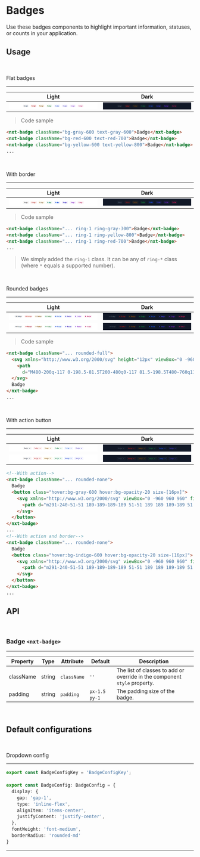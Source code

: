 # Badges

Use these badges components to highlight important information, statuses, or counts in your application.

## Usage

<br/>

Flat badges

---
Light | Dark
---------- | ---------
![""](images/badge/badge-flat.png) | ![""](images/badge/badge-flat-dark.png)

>Code sample

```html
<nxt-badge className="bg-gray-600 text-gray-600">Badge</nxt-badge>
<nxt-badge className="bg-red-600 text-red-700">Badge</nxt-badge>
<nxt-badge className="bg-yellow-600 text-yellow-800">Badge</nxt-badge>
...
```

<br/>

With border

---
Light | Dark
---------- | ---------
![""](images/badge/badge-with-border.png) | ![""](images/badge/badge-with-border-dark.png)

>Code sample

```html
<nxt-badge className="... ring-1 ring-gray-300">Badge</nxt-badge>
<nxt-badge className="... ring-1 ring-yellow-800">Badge</nxt-badge>
<nxt-badge className="... ring-1 ring-red-700">Badge</nxt-badge>
...
```

> We simply added the ``ring-1`` class. It can be any of ``ring-*`` class (where ``*`` equals a supported number).

<br/>

Rounded badges

---
Light | Dark
---------- | ---------
![""](images/badge/badge-rounded-with-leading-icon.png) | ![""](images/badge/badge-rounded-with-leading-icon-dark.png)
![""](images/badge/badge-rounded-with-leading-icon-and-border.png) | ![""](images/badge/badge-rounded-with-leading-icon-and-border-dark.png)

>Code sample

```html
<nxt-badge className="... rounded-full">
  <svg xmlns="http://www.w3.org/2000/svg" height="12px" viewBox="0 -960 960 960" width="12px" fill="currentColor">
    <path
      d="M480-200q-117 0-198.5-81.5T200-480q0-117 81.5-198.5T480-760q117 0 198.5 81.5T760-480q0 117-81.5 198.5T480-200Z" />
  </svg>
  Badge
</nxt-badge>
...
```

<br/>

With action button

---
Light | Dark
---------- | ---------
![""](images/badge/badge-with-action.png) | ![""](images/badge/badge-with-action-dark.png)
![""](images/badge/badge-with-action-and-border.png) | ![""](images/badge/badge-with-action-and-border-dark.png)

```html
<!--With action-->
<nxt-badge className="... rounded-none">
  Badge
  <button class="hover:bg-gray-600 hover:bg-opacity-20 size-[16px]">
    <svg xmlns="http://www.w3.org/2000/svg" viewBox="0 -960 960 960" fill="currentColor">
      <path d="m291-240-51-51 189-189-189-189 51-51 189 189 189-189 51 51-189 189 189 189-51 51-189-189-189 189Z" />
    </svg>
  </button>
</nxt-badge>
...
<!--With action and border-->
<nxt-badge className="... rounded-none">
  Badge
  <button class="hover:bg-indigo-600 hover:bg-opacity-20 size-[16px]">
    <svg xmlns="http://www.w3.org/2000/svg" viewBox="0 -960 960 960" fill="currentColor">
      <path d="m291-240-51-51 189-189-189-189 51-51 189 189 189-189 51 51-189 189 189 189-51 51-189-189-189 189Z" />
    </svg>
  </button>
</nxt-badge>
...
```

## API

<br/>

### Badge `<nxt-badge>`

---
Property  | Type        | Attribute   | Default | Description
----------|-------------|-------------|---------|------------
className | string      | `className` |  `''`   | The list of classes to add or override in the component `style` property.
padding | string      | `padding` |  `px-1.5 py-1`   | The padding size of the badge.

<br/>

## Default configurations

<br/>

Dropdown config

---

```ts
export const BadgeConfigKey = 'BadgeConfigKey';

export const BadgeConfig: BadgeConfig = {
  display: {
    gap: 'gap-1',
    type: 'inline-flex',
    alignItem: 'items-center',
    justifyContent: 'justify-center',
  },
  fontWeight: 'font-medium',
  borderRadius: 'rounded-md'
}
```

---
